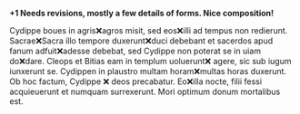 **+1 Needs revisions, mostly a few details of forms.  Nice composition!**

Cydippe boues in agris❌agros misit, sed eos❌illi ad tempus non redierunt. Sacrae❌Sacra illo tempore duxerunt❌duci debebant et sacerdos apud fanum adfuit❌adesse debebat, sed Cydippe non poterat se in uiam do❌dare. Cleops et Bitias eam in templum uoluerunt❌ agere, sic sub iugum iunxerunt se. Cydippen in plaustro multam horam❌multas horas duxerunt. Ob hoc factum, Cydippe ❌ deos precabatur. Eo❌illa nocte, filii fessi acquieuerunt et numquam surrexerunt. Mori optimum donum mortalibus est.
